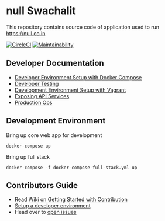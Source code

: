 # null Swachalit

This repository contains source code of application used to run https://null.co.in

[![CircleCI](https://circleci.com/gh/null-open-security-community/swachalit/tree/master.svg?style=svg)](https://circleci.com/gh/null-open-security-community/swachalit/tree/master)
[![Maintainability](https://api.codeclimate.com/v1/badges/3eeabb4c889ec3e0b285/maintainability)](https://codeclimate.com/github/null-open-security-community/swachalit/maintainability)

## Developer Documentation

* [Developer Environment Setup with Docker Compose](doc/developer-guide-docker-compose.md)
* [Developer Testing](doc/testing.md)
* [Development Environment Setup with Vagrant](doc/vagrant.md)
* [Exposing API Services](doc/exposing-api-services.md)
* [Production Ops](doc/production-ops.md)

## Development Environment

Bring up core web app for development

```
docker-compose up
```

Bring up full stack

```
docker-compose -f docker-compose-full-stack.yml up
```

## Contributors Guide

* Read [Wiki on Getting Started with Contribution](https://github.com/null-open-security-community/swachalit/wiki/Contributing-to-Swachalit-DevOps)
* [Setup a developer environment](doc/developer-guide-docker-compose.md)
* Head over to [open issues](https://github.com/null-open-security-community/swachalit/issues)
